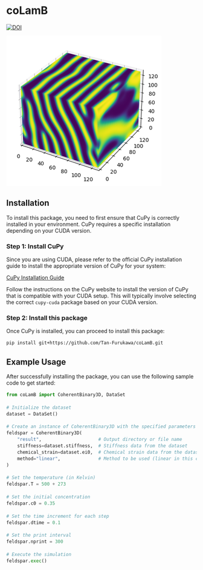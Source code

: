 # coLamB

[![DOI](https://zenodo.org/badge/848632676.svg)](https://zenodo.org/doi/10.5281/zenodo.13626591)

![](img/lamellar_example.png)
## Installation

To install this package, you need to first ensure that CuPy is correctly installed in your environment. CuPy requires a specific installation depending on your CUDA version.

### Step 1: Install CuPy

Since you are using CUDA, please refer to the official CuPy installation guide to install the appropriate version of CuPy for your system:

[CuPy Installation Guide](https://docs.cupy.dev/en/stable/install.html)

Follow the instructions on the CuPy website to install the version of CuPy that is compatible with your CUDA setup. This will typically involve selecting the correct `cupy-cuda` package based on your CUDA version.

### Step 2: Install this package

Once CuPy is installed, you can proceed to install this package:

```bash
pip install git+https://github.com/Tan-Furukawa/coLamB.git
```

## Example Usage

After successfully installing the package, you can use the following sample code to get started:

```python
from coLamB import CoherentBinary3D, DataSet

# Initialize the dataset
dataset = DataSet()

# Create an instance of CoherentBinary3D with the specified parameters
feldspar = CoherentBinary3D(
    "result",                     # Output directory or file name
    stiffness=dataset.stiffness,  # Stiffness data from the dataset
    chemical_strain=dataset.ei0,  # Chemical strain data from the dataset
    method="linear",              # Method to be used (linear in this case)
)

# Set the temperature (in Kelvin)
feldspar.T = 500 + 273

# Set the initial concentration
feldspar.c0 = 0.35

# Set the time increment for each step
feldspar.dtime = 0.1

# Set the print interval
feldspar.nprint = 300

# Execute the simulation
feldspar.exec()


